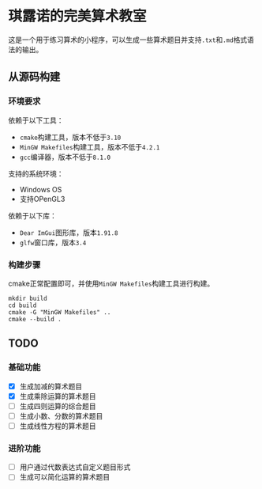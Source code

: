# 琪露诺的完美算术教室

这是一个用于练习算术的小程序，可以生成一些算术题目并支持`.txt`和`.md`格式语法的输出。

## 从源码构建

### 环境要求
依赖于以下工具：
- `cmake`构建工具，版本不低于`3.10`
- `MinGW Makefiles`构建工具，版本不低于`4.2.1`
- `gcc`编译器，版本不低于`8.1.0`

支持的系统环境：
- Windows OS
- 支持OPenGL3

依赖于以下库：
- `Dear ImGui`图形库，版本`1.91.8`
- `glfw`窗口库，版本`3.4`

### 构建步骤
cmake正常配置即可，并使用`MinGW Makefiles`构建工具进行构建。

```shell
mkdir build
cd build
cmake -G "MinGW Makefiles" ..
cmake --build .
```

## TODO

### 基础功能
- [x] 生成加减的算术题目
- [x] 生成乘除运算的算术题目
- [ ] 生成四则运算的综合题目
- [ ] 生成小数、分数的算术题目
- [ ] 生成线性方程的算术题目

### 进阶功能
- [ ] 用户通过代数表达式自定义题目形式
- [ ] 生成可以简化运算的算术题目